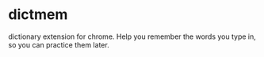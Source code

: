 # dictmem
dictionary extension for chrome. Help you remember the words you type in, so you can practice them later.

